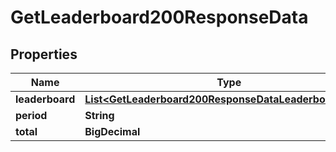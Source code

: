 

# GetLeaderboard200ResponseData


## Properties

| Name | Type | Description | Notes |
|------------ | ------------- | ------------- | -------------|
|**leaderboard** | [**List&lt;GetLeaderboard200ResponseDataLeaderboardInner&gt;**](GetLeaderboard200ResponseDataLeaderboardInner.md) |  |  [optional] |
|**period** | **String** |  |  [optional] |
|**total** | **BigDecimal** |  |  [optional] |



